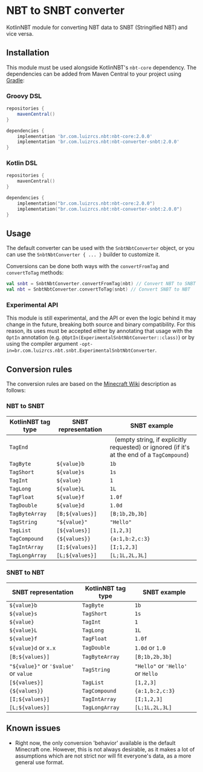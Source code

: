 # NBT to SNBT converter

KotlinNBT module for converting NBT data to SNBT (Stringified NBT) and vice versa.

## Installation

This module must be used alongside KotlinNBT's `nbt-core` dependency. The dependencies can be added from Maven Central
to your project using [Gradle](https://gradle.org/):

### Groovy DSL

```groovy
repositories {
    mavenCentral()
}

dependencies {
    implementation 'br.com.luizrcs.nbt:nbt-core:2.0.0'
    implementation 'br.com.luizrcs.nbt:nbt-converter-snbt:2.0.0'
}
```

### Kotlin DSL

```kotlin
repositories {
	mavenCentral()
}

dependencies {
	implementation("br.com.luizrcs.nbt:nbt-core:2.0.0")
	implementation("br.com.luizrcs.nbt:nbt-converter-snbt:2.0.0")
}
```

###                           

## Usage

The default converter can be used with the `SnbtNbtConverter` object, or you can use the `SnbtNbtConverter { ... }`
builder to customize it.

Conversions can be done both ways with the `convertFromTag` and `convertToTag` methods:

```kotlin
val snbt = SnbtNbtConverter.convertFromTag(nbt) // Convert NBT to SNBT
val nbt = SnbtNbtConverter.convertToTag(snbt) // Convert SNBT to NBT
```

### Experimental API

This module is still experimental, and the API or even the logic behind it may change in the future, breaking both
source and binary compatibility. For this reason, its uses must be accepted either by annotating that usage with the
`OptIn` annotation (e.g. `@OptIn(ExperimentalSnbtNbtConverter::class)`) or by using the compiler
argument `-opt-in=br.com.luizrcs.nbt.snbt.ExperimentalSnbtNbtConverter`.

## Conversion rules

The conversion rules are based on the [Minecraft Wiki][Minecraft Wiki] description as follows:

### NBT to SNBT

| KotlinNBT tag type | SNBT representation | SNBT example                                                                                   |
|--------------------|---------------------|------------------------------------------------------------------------------------------------|
| `TagEnd`           | ` `                 | ` ` (empty string, if explicitly requested) or ignored (if it's at the end of a `TagCompound`) |
| `TagByte`          | `${value}b`         | `1b`                                                                                           |
| `TagShort`         | `${value}s`         | `1s`                                                                                           |
| `TagInt`           | `${value}`          | `1`                                                                                            |
| `TagLong`          | `${value}L`         | `1L`                                                                                           |
| `TagFloat`         | `${value}f`         | `1.0f`                                                                                         |
| `TagDouble`        | `${value}d`         | `1.0d`                                                                                         |
| `TagByteArray`     | `[B;${values}]`     | `[B;1b,2b,3b]`                                                                                 |
| `TagString`        | `"${value}"`        | `"Hello"`                                                                                      |
| `TagList`          | `[${values}]`       | `[1,2,3]`                                                                                      |
| `TagCompound`      | `{${values}}`       | `{a:1,b:2,c:3}`                                                                                |
| `TagIntArray`      | `[I;${values}]`     | `[I;1,2,3]`                                                                                    |
| `TagLongArray`     | `[L;${values}]`     | `[L;1L,2L,3L]`                                                                                 |

### SNBT to NBT

| SNBT representation                   | KotlinNBT tag type | SNBT example                      |
|---------------------------------------|--------------------|-----------------------------------|
| `${value}b`                           | `TagByte`          | `1b`                              |
| `${value}s`                           | `TagShort`         | `1s`                              |
| `${value}`                            | `TagInt`           | `1`                               |
| `${value}L`                           | `TagLong`          | `1L`                              |
| `${value}f`                           | `TagFloat`         | `1.0f`                            |
| `${value}d` or `x.x`                  | `TagDouble`        | `1.0d` or `1.0`                   |
| `[B;${values}]`                       | `TagByteArray`     | `[B;1b,2b,3b]`                    | 
| `"${value}"` or `'$value'` or `value` | `TagString`        | `"Hello"` or `'Hello'` or `Hello` |
| `[${values}]`                         | `TagList`          | `[1,2,3]`                         |
| `{${values}}`                         | `TagCompound`      | `{a:1,b:2,c:3}`                   |
| `[I;${values}]`                       | `TagIntArray`      | `[I;1,2,3]`                       |
| `[L;${values}]`                       | `TagLongArray`     | `[L;1L,2L,3L]`                    |

## Known issues

- Right now, the only conversion 'behavior' available is the default Minecraft one. However, this is not always
  desirable, as it makes a lot of assumptions which are not strict nor will fit everyone's data, as a more general use
  format.

[Minecraft Wiki]: https://minecraft.fandom.com/wiki/NBT_format#SNBT_format